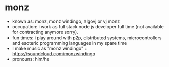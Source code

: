 # monz

* known as: monz, monz windingo, algovj or vj monz
* occupation: i work as full stack node js developer full time (not available for contracting anymore sorry).
* fun times: i play around with p2p, distributed systems, microcontrollers and esoteric programming languages in my spare time
* I make music as "monz windingo" :: https://soundcloud.com/monzwindingo
* pronouns: him/he
